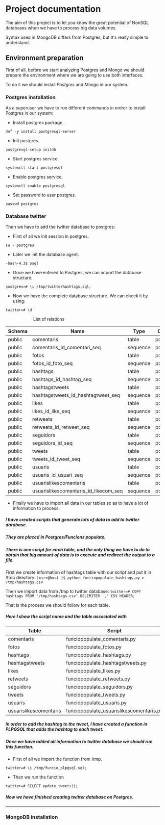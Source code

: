 # Project documentation

The aim of this project is to let you know the great potential of NonSQL databases when we have to process big data volumes. 

Syntax used in MongoDB differs from Postgres, but it's really simple to understand.


## Environment preparation

First of all, before we start analyzing Postgres and Mongo we should prepare the environment where we are going to use both interfaces.

To do it we should install *Postgres* and *Mongo* in our system.



### Postgres installation

As a superuser we have to run different commands in ordrer to install Postgres in our system:

* Install postgres package.

`dnf -y install postgresql-server`

* Init postgres.

`postgresql-setup initdb`

* Start postgres service.

`systemctl start postgresql`

* Enable postgres service.

`systemctl enable postgresql`

* Set password to user postgres.

`passwd postgres`



### Database twitter 

Then we have to add the twitter database to postgres:

* First of all we init session in postgres.

`su - postgres`

* Later we init the database agent.

`-bash-4.3$ psql`

* Once we have entered to Postgres, we can import the database structure.

`postgres=# \i /tmp/twitterhashtags.sql;`

* Now we have the complete database structure. We can check it by using:

`twitter=# \d`

                        List of relations
                        
Schema |                 Name                  |   Type   |  Owner
-------|---------------------------------------|----------|---------
public | comentaris                            | table    | postgres
public | comentaris_id_comentari_seq           | sequence | postgres
public | fotos                                 | table    | postgres
public | fotos_id_foto_seq                     | sequence | postgres
public | hashtags                              | table    | postgres
public | hashtags_id_hashtag_seq               | sequence | postgres
public | hashtagstweets                        | table    | postgres
public | hashtagstweets_id_hashtagtweet_seq    | sequence | postgres
public | likes                                 | table    | postgres
public | likes_id_like_seq                     | sequence | postgres
public | retweets                              | table    | postgres
public | retweets_id_retweet_seq               | sequence | postgres
public | seguidors                             | table    | postgres
public | seguidors_id_seq                      | sequence | postgres
public | tweets                                | table    | postgres
public | tweets_id_tweet_seq                   | sequence | postgres
public | usuaris                               | table    | postgres
public | usuaris_id_usuari_seq                 | sequence | postgres
public | usuarislikescomentaris                | table    | postgres
public | usuarislikescomentaris_id_likecom_seq | sequence | postgres


* Finally we have to import all data in our tables so as to have a lot of information to process. 
##### I have created scripts that generate lots of data to add to twitter database. 
##### They are placed in Postgres/Funcions populate. 
##### There is one script for each table, and the only thing we have to do to obtain that big amount of data is to execute and redirect the output to a file.

  First we create information of hashtags table with our script and put it in /tmp directory:
`[user@host ]$ python funciopopulate_hashtags.py > /tmp/hashtags.csv`

  Then we import data from /tmp to twitter database:
 `twitter=# COPY hashtags FROM '/tmp/hashtags.csv' DELIMITER ',' CSV HEADER;`

  That is the process we should follow for each table.
  
##### Here I show the script name and the table associated with
 
Table                  | Script
-----------------------|-------------------------------------------
comentaris             | funciopopulate_comentaris.py    
fotos                  | funciopopulate_fotos.py   
hashtags               | funciopopulate_hashtags.py    
hashtagstweets         | funciopopulate_hashtagstweets.py    
likes                  | funciopopulate_likes.py    
retweets               | funciopopulate_retweets.py   
seguidors              | funciopopulate_seguidors.py    
tweets                 | funciopopulate_tweets.py    
usuaris                | funciopopulate_usuaris.py   
usuarislikescomentaris | funciopopulate_usuarislikescomentaris.py    

##### In order to add the hashtag to the tweet, I have created a function in PLPGSQL that adds the hashtag to each tweet.
##### Once we have added all information to twitter database we should run this function. 
* First of all we import the function from /tmp.

`twitter=# \i /tmp/funcio_plpgsql.sql;`

* Then we run the function

`twitter=# SELECT update_tweets();`


##### Now we have finished creating twitter database on Postgres. 

---

### MongoDB installation

